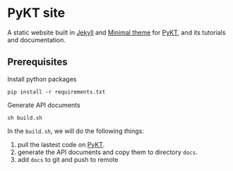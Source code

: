 # PyKT site

A static website built in [Jekyll](https://jekyllrb.com/) and [Minimal theme](https://pages-themes.github.io/minimal/) for [PyKT](https://github.com/pykt-team/pykt-toolkit), and its tutorials and documentation.

## Prerequisites

Install python packages

```shell
pip install -r requirements.txt
```


Generate API documents

```shell
sh build.sh
```

 In the `build.sh`, we will do the following things:
 1. pull the lastest code on [PyKT](https://github.com/pykt-team/pykt-toolkit).
 2. generate the API documents and copy them to directory `docs`.
 3. add `docs` to git and push to remote 